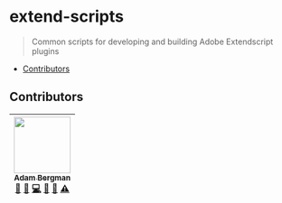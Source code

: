# extend-scripts

> Common scripts for developing and building Adobe Extendscript plugins

<!-- START doctoc generated TOC please keep comment here to allow auto update -->

<!-- DON'T EDIT THIS SECTION, INSTEAD RE-RUN doctoc TO UPDATE -->

* [Contributors](#contributors)

<!-- END doctoc generated TOC please keep comment here to allow auto update -->

## Contributors

<!-- ALL-CONTRIBUTORS-LIST:START - Do not remove or modify this section -->

<!-- prettier-ignore -->
| [<img src="https://avatars1.githubusercontent.com/u/13746650?v=4" width="100px;"/><br /><sub><b>Adam Bergman</b></sub>](http://fransvilhelm.com)<br />[💬](#question-adambrgmn "Answering Questions") [🐛](https://github.com/adambrgmn/extend-scripts/issues?q=author%3Aadambrgmn "Bug reports") [💻](https://github.com/adambrgmn/extend-scripts/commits?author=adambrgmn "Code") [🤔](#ideas-adambrgmn "Ideas, Planning, & Feedback") [👀](#review-adambrgmn "Reviewed Pull Requests") [⚠️](https://github.com/adambrgmn/extend-scripts/commits?author=adambrgmn "Tests") |
| :---: |

<!-- ALL-CONTRIBUTORS-LIST:END -->
